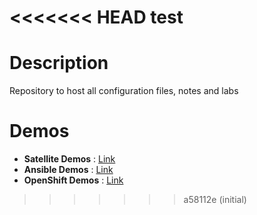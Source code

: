 <<<<<<< HEAD
test
=======
# Description
Repository to host all configuration files, notes and labs

# Demos

- **Satellite Demos** : [Link](satellite_demos.md)
- **Ansible Demos** : [Link](ansible_demos.md)
- **OpenShift Demos** : [Link](openshift_demos.md)
>>>>>>> a58112e (initial)

